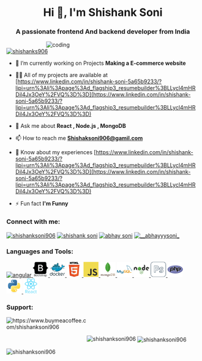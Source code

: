 <h1 align="center">Hi 👋, I'm Shishank Soni</h1>
<h3 align="center">A passionate frontend And backend developer from India</h3>

<img align="right" alt="coding" width="400" src="https://user-images.githubusercontent.com/55389276/140866485-8fb1c876-9a8f-4d6a-98dc-08c4981eaf70.gif">

<p align="left"> <a href="https://twitter.com/shishank906" target="blank"><img src="https://img.shields.io/twitter/follow/shishanksoni906?logo=twitter&style=for-the-badge" alt="shishanks906" /></a> </p>

- 🔭 I’m currently working on Projects **Making a E-commerce website**

- 👨‍💻 All of my projects are available at [https://www.linkedin.com/in/shishank-soni-5a65b9233/?lipi=urn%3Ali%3Apage%3Ad_flagship3_resumebuilder%3BLLycl4mHRDil4Jx3OeY%2FVQ%3D%3D](https://www.linkedin.com/in/shishank-soni-5a65b9233/?lipi=urn%3Ali%3Apage%3Ad_flagship3_resumebuilder%3BLLycl4mHRDil4Jx3OeY%2FVQ%3D%3D)

- 💬 Ask me about **React , Node.js , MongoDB**

- 📫 How to reach me **Shishaksoni906@gamil.com**

- 📄 Know about my experiences [https://www.linkedin.com/in/shishank-soni-5a65b9233/?lipi=urn%3Ali%3Apage%3Ad_flagship3_resumebuilder%3BLLycl4mHRDil4Jx3OeY%2FVQ%3D%3D](https://www.linkedin.com/in/shishank-soni-5a65b9233/?lipi=urn%3Ali%3Apage%3Ad_flagship3_resumebuilder%3BLLycl4mHRDil4Jx3OeY%2FVQ%3D%3D)

- ⚡ Fun fact **I'm Funny**

<h3 align="left">Connect with me:</h3>
<p align="left">
<a href="https://twitter.com/shishank906" target="blank"><img align="center" src="https://raw.githubusercontent.com/rahuldkjain/github-profile-readme-generator/master/src/images/icons/Social/twitter.svg" alt="shishanksoni906" height="30" width="40" /></a>
<a href="https://linkedin.com/in/shishank soni" target="blank"><img align="center" src="https://raw.githubusercontent.com/rahuldkjain/github-profile-readme-generator/master/src/images/icons/Social/linked-in-alt.svg" alt="shishank soni" height="30" width="40" /></a>
<a href="https://fb.com/abhay soni" target="blank"><img align="center" src="https://raw.githubusercontent.com/rahuldkjain/github-profile-readme-generator/master/src/images/icons/Social/facebook.svg" alt="abhay soni" height="30" width="40" /></a>
<a href="https://instagram.com/__abhayyysoni_" target="blank"><img align="center" src="https://raw.githubusercontent.com/rahuldkjain/github-profile-readme-generator/master/src/images/icons/Social/instagram.svg" alt="__abhayyysoni_" height="30" width="40" /></a>
</p>

<h3 align="left">Languages and Tools:</h3>
<p align="left"> <a href="https://angular.io" target="_blank" rel="noreferrer"> <img src="https://angular.io/assets/images/logos/angular/angular.svg" alt="angular" width="40" height="40"/> </a> <a href="https://getbootstrap.com" target="_blank" rel="noreferrer"> <img src="https://raw.githubusercontent.com/devicons/devicon/master/icons/bootstrap/bootstrap-plain-wordmark.svg" alt="bootstrap" width="40" height="40"/> </a> <a href="https://www.docker.com/" target="_blank" rel="noreferrer"> <img src="https://raw.githubusercontent.com/devicons/devicon/master/icons/docker/docker-original-wordmark.svg" alt="docker" width="40" height="40"/> </a> <a href="https://www.w3.org/html/" target="_blank" rel="noreferrer"> <img src="https://raw.githubusercontent.com/devicons/devicon/master/icons/html5/html5-original-wordmark.svg" alt="html5" width="40" height="40"/> </a> <a href="https://developer.mozilla.org/en-US/docs/Web/JavaScript" target="_blank" rel="noreferrer"> <img src="https://raw.githubusercontent.com/devicons/devicon/master/icons/javascript/javascript-original.svg" alt="javascript" width="40" height="40"/> </a> <a href="https://www.mongodb.com/" target="_blank" rel="noreferrer"> <img src="https://raw.githubusercontent.com/devicons/devicon/master/icons/mongodb/mongodb-original-wordmark.svg" alt="mongodb" width="40" height="40"/> </a> <a href="https://www.mysql.com/" target="_blank" rel="noreferrer"> <img src="https://raw.githubusercontent.com/devicons/devicon/master/icons/mysql/mysql-original-wordmark.svg" alt="mysql" width="40" height="40"/> </a> <a href="https://nodejs.org" target="_blank" rel="noreferrer"> <img src="https://raw.githubusercontent.com/devicons/devicon/master/icons/nodejs/nodejs-original-wordmark.svg" alt="nodejs" width="40" height="40"/> </a> <a href="https://www.photoshop.com/en" target="_blank" rel="noreferrer"> <img src="https://raw.githubusercontent.com/devicons/devicon/master/icons/photoshop/photoshop-line.svg" alt="photoshop" width="40" height="40"/> </a> <a href="https://www.php.net" target="_blank" rel="noreferrer"> <img src="https://raw.githubusercontent.com/devicons/devicon/master/icons/php/php-original.svg" alt="php" width="40" height="40"/> </a> <a href="https://www.python.org" target="_blank" rel="noreferrer"> <img src="https://raw.githubusercontent.com/devicons/devicon/master/icons/python/python-original.svg" alt="python" width="40" height="40"/> </a> <a href="https://reactjs.org/" target="_blank" rel="noreferrer"> <img src="https://raw.githubusercontent.com/devicons/devicon/master/icons/react/react-original-wordmark.svg" alt="react" width="40" height="40"/> </a> </p>
<h3 align="left">Support:</h3>
<p><a href="https://www.buymeacoffee.com/https://www.buymeacoffee.com/shishanksoni906"> <img align="left" src="https://cdn.buymeacoffee.com/buttons/v2/default-yellow.png" height="50" width="210" alt="https://www.buymeacoffee.com/shishanksoni906" /></a></p><br><br>
<p><img align="left" src="https://github-readme-stats.vercel.app/api/top-langs?username=shishanksoni906&show_icons=true&locale=en&layout=compact" alt="shishanksoni906"/></p>

<p>&nbsp;<img align="center" src="https://github-readme-stats.vercel.app/api?username=shishanksoni906&show_icons=true&locale=en" alt="shishanksoni906" left="40"></p>

<p><img align="center" src="https://github-readme-streak-stats.herokuapp.com/?user=shishanksoni906&" alt="shishanksoni906" /></p>


<!---
Shishanksoni906/Shishanksoni906 is a ✨ special ✨ repository because its `README.md` (this file) appears on your GitHub profile.
You can click the Preview link to take a look at your changes.
--->

